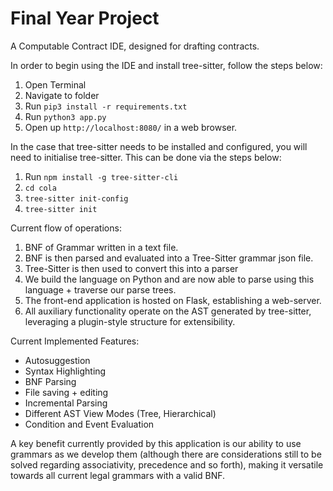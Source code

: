 # Final Year Project

A Computable Contract IDE, designed for drafting contracts.

In order to begin using the IDE and install tree-sitter, follow the steps below:

1. Open Terminal
2. Navigate to folder
3. Run `pip3 install -r requirements.txt`
4. Run `python3 app.py`
5. Open up `http://localhost:8080/` in a web browser.

In the case that tree-sitter needs to be installed and configured, you will need to initialise tree-sitter.
This can be done via the steps below:

1. Run `npm install -g tree-sitter-cli`
2. `cd cola`
3. `tree-sitter init-config`
4. `tree-sitter init`

Current flow of operations:

1. BNF of Grammar written in a text file.
2. BNF is then parsed and evaluated into a Tree-Sitter grammar json file.
3. Tree-Sitter is then used to convert this into a parser
4. We build the language on Python and are now able to parse using this language + traverse our parse trees.
5. The front-end application is hosted on Flask, establishing a web-server.
6. All auxiliary functionality operate on the AST generated by tree-sitter, leveraging a plugin-style structure for extensibility.

Current Implemented Features:

- Autosuggestion
- Syntax Highlighting
- BNF Parsing
- File saving + editing
- Incremental Parsing
- Different AST View Modes (Tree, Hierarchical)
- Condition and Event Evaluation


A key benefit currently provided by this application is our ability to use grammars as we develop them (although there are considerations still to be solved regarding associativity, precedence and so forth), making it versatile towards all current legal grammars with a valid BNF.